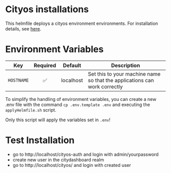 # Cityos installations

This helmfile deploys a cityos environment environments. For installation details, see [here](../readme.md).

# Environment Variables

| Key        | Required | Default   | Description                                                               |
|------------|:--------:|-----------|---------------------------------------------------------------------------|
| `HOSTNAME` |    ✅     | localhost | Set this to your machine name so that the applications can work correctly |

To simplify the handling of environment variables, you can create a new .env file with the
command `cp .env.template .env` and executing the `applyHelmfile.sh` script.

Only this script will apply the variables set in `.env`!

# Test Installation

* go to http://localhost/cityos-auth and login with admin/yourpassword
* create new user in the citydashboard realm
* go to http://localhost/cityos/ and login with created user